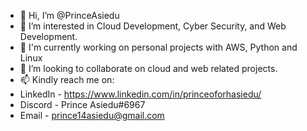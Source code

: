 - 👋 Hi, I’m @PrinceAsiedu
- 👀 I’m interested in Cloud Development, Cyber Security, and Web Development.
- 🌱 I'm currently working on personal projects with AWS, Python and Linux
- 💞️ I’m looking to collaborate on cloud and web related projects.
- 📫 Kindly reach me on:
-   LinkedIn - https://www.linkedin.com/in/princeoforhasiedu/
-   Discord  - Prince Asiedu#6967
-   Email    - prince14asiedu@gmail.com
<!---
PrinceAsiedu/PrinceAsiedu is a ✨ special ✨ repository because its `README.md` (this file) appears on your GitHub profile.
You can click the Preview link to take a look at your changes.
--->
